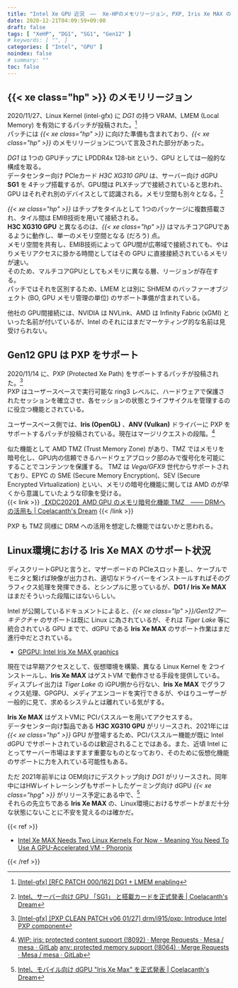 ```yaml
---
title: "Intel Xe GPU 近況　――  Xe-HPのメモリリージョン, PXP, Iris Xe MAX のサポート状況"
date: 2020-12-21T04:09:59+09:00
draft: false
tags: [ "XeHP", "DG1", "SG1", "Gen12" ]
# keywords: [ "", ]
categories: [ "Intel", "GPU" ]
noindex: false
# summary: ""
toc: false
---
```


## {{< xe class="hp" >}} のメモリリージョン

2020/11/27、Linux Kernel (intel-gfx) に *DG1* の持つ VRAM、LMEM (Local Memory) を有効にするパッチが投稿された。[^dg1-lmem]  
パッチには *{{< xe class="hp" >}}* に向けた準備も含まれており、*{{< xe class="hp" >}}* のメモリリージョンについて言及された部分があった。  

*DG1* は 1つの GPUチップに LPDDR4x 128-bit という、GPU としては一般的な構成を取る。  
データセンター向け PCIeカード *H3C XG310 GPU* は、サーバー向け dGPU **SG1** を 4チップ搭載するが、GPU間は PLXチップで接続されていると思われ、GPU はそれぞれ別のデバイスとして認識される。メモリ空間も別々となる。[^sg1-xg310]  

*{{< xe class="hp" >}}* はチップをタイルとして 1つのパッケージに複数搭載され、タイル間は EMIB技術を用いて接続される。  
**H3C XG310 GPU** と異なるのは、*{{< xe class="hp" >}}* はマルチコアGPUであるように動作し、単一のメモリ空間となる (だろう) 点。  
メモリ空間を共有し、EMIB技術によって GPU間が広帯域で接続されても、やはりメモリアクセスに掛かる時間としてはその GPU に直接接続されているメモリが速い。  
そのため、マルチコアGPUとしてもメモリに異なる層、リージョンが存在する。  
パッチではそれを区別するため、LMEM とは別に SHMEM のバッファーオブジェクト (BO, GPU メモリ管理の単位) のサポート準備が含まれている。  

他社の GPU間接続には、NVIDIA は NVLink、AMD は Infinity Fabric (xGMI) といった名前が付いているが、Intel のそれにはまだマーケティング的な名前は見受けられない。  

[^dg1-lmem]: [[Intel-gfx] [RFC PATCH 000/162] DG1 + LMEM enabling](https://lists.freedesktop.org/archives/intel-gfx/2020-November/254003.html)
[^sg1-xg310]: [Intel、サーバー向け GPU 「SG1」 と搭載カードを正式発表 | Coelacanth's Dream](/posts/2020/11/12/intel-sg1/)

## Gen12 GPU は PXP をサポート

2020/11/14 に、PXP (Protected Xe Path) をサポートするパッチが投稿された。[^pxp]  
PXP はユーザースペースで実行可能な ring3 レベルに、ハードウェアで保護されたセッションを確立させ、各セッションの状態とライフサイクルを管理するのに役立つ機能とされている。  

[^pxp]: [[Intel-gfx] [PXP CLEAN PATCH v06 01/27] drm/i915/pxp: Introduce Intel PXP component](https://lists.freedesktop.org/archives/intel-gfx/2020-November/252790.html)

ユーザースペース側では、**Iris (OpenGL)** 、**ANV (Vulkan)** ドライバーに PXP をサポートするパッチが投稿されている。現在はマージリクエストの段階。[^pxp_umd]  

[^pxp_umd]: [WIP: iris: protected content support (!8092) · Merge Requests · Mesa / mesa · GitLab](https://gitlab.freedesktop.org/mesa/mesa/-/merge_requests/8064/commits) [anv: protected memory support (!8064) · Merge Requests · Mesa / mesa · GitLab](https://gitlab.freedesktop.org/mesa/mesa/-/merge_requests/8064/commits)

似た機能として AMD TMZ (Trust Memory Zone) があり、TMZ ではメモリを暗号化し、GPU内の信頼できるハードウェアブロック部のみで復号化を可能にすることでコンテンツを保護する。 TMZ は *Vega/GFX9* 世代からサポートされており、EPYC の SME (Secure Memory Encryption(、SEV (Secure Encrypted Virtualization) といい、メモリの暗号化機能に関しては AMD のが早くから意識していたような印象を受ける。  
{{< link >}} [【XDC2020】AMD GPU のメモリ暗号化機能 TMZ　―― DRMへの活用も | Coelacanth's Dream](/posts/2020/09/21/xdc2020-amdgpu-tmz/) {{< /link >}}

PXP も TMZ 同様に DRM への活用を想定した機能ではないかと思われる。  

## Linux環境における Iris Xe MAX のサポート状況

ディスクリートGPUと言うと、マザーボードの PCIeスロット差し、ケーブルでモニタと繋げば映像が出力され、適切なドライバーをインストールすればそのグラフィクス処理を発揮できる、とシンプルに思っているが、**DG1 / Iris Xe MAX** はまだそういった段階にはないらしい。  

Intel が公開しているドキュメントによると、*{{< xe class="lp" >}}/Gen12アーキテクチャ* のサポートは既に Linux に為されているが、それは *Tiger Lake* 等に統合されている GPU までで、dGPU である **Iris Xe MAX** のサポート作業はまだ進行中だとされている。  

 * [GPGPU: Intel Iris Xe MAX graphics](https://dgpu-docs.intel.com/devices/iris-xe-max-graphics/index.html)
 
現在では早期アクセスとして、仮想環境を構築、異なる Linux Kernel を 2つインストールし、**Iris Xe MAX** はゲストVM で動作させる手段を提供している。  
ディスプレイ出力は *Tiger Lake* の iGPU側から行ない、**Iris Xe MAX** でグラフィクス処理、GPGPU、メディアエンコードを実行できるが、やはりユーザーが一般的に見て、求めるシステムとは離れている気がする。  

**Iris Xe MAX** はゲストVMに PCIパススルーを用いてアクセスする。  
データセンター向け製品である **H3C XG310 GPU** がリリースされ、2021年には *{{< xe class="hp" >}}* GPU が登場するため、PCIパススルー機能が既に Intel dGPU でサポートされているのは歓迎されることではある。また、近頃 Intel にとってサーバー市場はますます重要なものとなっており、そのために仮想化機能のサポートに力を入れている可能性もある。  

ただ 2021年前半には OEM向けにデスクトップ向け *DG1* がリリースされ、同年中にはHWレイトレーシングもサポートしたゲーミング向け dGPU *{{< xe class="hpg" >}}* がリリース予定にある中で、[^intel-dgpu-2021]  
それらの先立ちである **Iris Xe MAX** の、Linux環境におけるサポートがまだ十分な状態にないことに不安を覚えるのは確かだ。  

[^iris-xe-max]: [Intel、モバイル向け dGPU "Iris Xe Max" を正式発表 | Coelacanth's Dream](/posts/2020/11/01/intel-iris-xe-max/)
[^intel-dgpu-2021]: [Intel、モバイル向け dGPU "Iris Xe Max" を正式発表 | Coelacanth's Dream](/posts/2020/11/01/intel-iris-xe-max/#next-gpu)

{{< ref >}}

 * [Intel Xe MAX Needs Two Linux Kernels For Now - Meaning You Need To Use A GPU-Accelerated VM - Phoronix](https://www.phoronix.com/scan.php?page=news_item&px=Intel-Xe-MAX-dGPU-VM)

{{< /ref >}}


